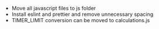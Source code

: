 - Move all javascript files to js folder
- Install eslint and prettier and remove unnecessary spacing
- TIMER_LIMIT conversion can be moved to calculations.js